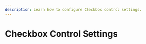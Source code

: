 ```yaml
---
description: Learn how to configure Checkbox control settings.
---
```


# Checkbox Control Settings

